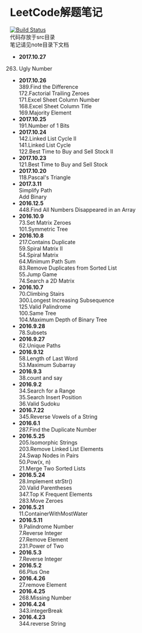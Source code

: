 # LeetCode解题笔记  
[![Build Status](https://travis-ci.org/zhangtianle/LeetCode.svg?branch=master)](https://travis-ci.org/zhangtianle/LeetCode)  
代码存放于src目录  
笔记请见note目录下文档  
 
- **2017.10.27**  
263. Ugly Number  
- **2017.10.26**  
389.Find the Difference  
172.Factorial Trailing Zeroes  
171.Excel Sheet Column Number  
168.Excel Sheet Column Title  
169.Majority Element  
- **2017.10.25**  
191.Number of 1 Bits  
- **2017.10.24**  
142.Linked List Cycle II  
141.Linked List Cycle  
122.Best Time to Buy and Sell Stock II  
- **2017.10.23**  
121.Best Time to Buy and Sell Stock
- **2017.10.20**  
118.Pascal's Triangle  
- **2017.3.11**  
Simplify Path  
Add Binary  
- **2016.12.5**  
448.Find All Numbers Disappeared in an Array  
- **2016.10.9**  
73.Set Matrix Zeroes  
101.Symmetric Tree  
- **2016.10.8**  
217.Contains Duplicate  
59.Spiral Matrix II  
54.Spiral Matrix  
64.Minimum Path Sum  
83.Remove Duplicates from Sorted List  
55.Jump Game  
74.Search a 2D Matrix  
- **2016.10.7**  
70.Climbing Stairs  
300.Longest Increasing Subsequence  
125.Valid Palindrome  
100.Same Tree  
104.Maximum Depth of Binary Tree  
- **2016.9.28**  
78.Subsets  
- **2016.9.27**  
62.Unique Paths  
- **2016.9.12**  
58.Length of Last Word  
53.Maximum Subarray  
- **2016.9.3**  
38.count and say  
- **2016.9.2**  
34.Search for a Range  
35.Search Insert Position  
36.Valid Sudoku  
- **2016.7.22**  
345.Reverse Vowels of a String  
- **2016.6.1**  
287.Find the Duplicate Number  
- **2016.5.25**  
205.Isomorphic Strings  
203.Remove Linked List Elements  
24.Swap Nodes in Pairs  
50.Pow(x, n)  
21.Merge Two Sorted Lists  
- **2016.5.24**  
28.Implement strStr()  
20.Valid Parentheses  
347.Top K Frequent Elements  
283.Move Zeroes  
- **2016.5.21**  
11.ContainerWithMostWater  
- **2016.5.11**  
9.Palindrome Number  
7.Reverse Integer  
27.Remove Element  
231.Power of Two  
- **2016.5.3**  
7.Reverse Integer  
- **2016.5.2**  
66.Plus One  
- **2016.4.26**  
27.remove Element  
- **2016.4.25**  
268.Missing Number  
- **2016.4.24**  
343.integerBreak  
- **2016.4.23**  
344.reverse String  